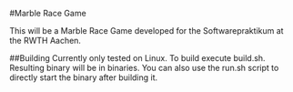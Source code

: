 #Marble Race Game

This will be a Marble Race Game developed for the Softwarepraktikum at the RWTH Aachen.

##Building
Currently only tested on Linux. To build execute build.sh. Resulting binary will be in binaries.
You can also use the run.sh script to directly start the binary after building it.
